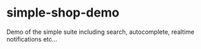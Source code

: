 # simple-shop-demo
Demo of the simple suite including search, autocomplete, realtime notifications etc...
